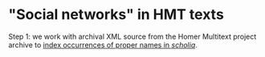 # "Social networks" in HMT texts


Step 1:  we work with archival XML source from the Homer Multitext project archive to [index occurrences of proper names in *scholia*](./indexNetwork.md).
